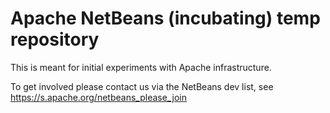 Apache NetBeans (incubating) temp repository
============================================

This is meant for initial experiments with Apache infrastructure.

To get involved please contact us via the NetBeans dev list, see
https://s.apache.org/netbeans_please_join

